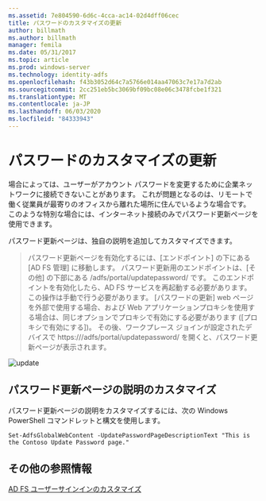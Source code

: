 ```yaml
---
ms.assetid: 7e804590-6d6c-4cca-ac14-02d4dff06cec
title: パスワードのカスタマイズの更新
author: billmath
ms.author: billmath
manager: femila
ms.date: 05/31/2017
ms.topic: article
ms.prod: windows-server
ms.technology: identity-adfs
ms.openlocfilehash: f43b3052d64c7a5766e014aa47063c7e17a7d2ab
ms.sourcegitcommit: 2cc251eb5bc3069bf09bc08e06c3478fcbe1f321
ms.translationtype: MT
ms.contentlocale: ja-JP
ms.lasthandoff: 06/03/2020
ms.locfileid: "84333943"
---
```

# <a name="update-password-customization"></a>パスワードのカスタマイズの更新 


場合によっては、ユーザーがアカウント パスワードを変更するために企業ネットワークに接続できないことがあります。 これが問題となるのは、リモートで働く従業員が最寄りのオフィスから離れた場所に住んでいるような場合です。 このような特別な場合には、インターネット接続のみでパスワード更新ページを使用できます。  
  
パスワード更新ページは、独自の説明を追加してカスタマイズできます。  
  
> パスワード更新ページを有効化するには、[エンドポイント] の下にある [AD FS 管理] に移動します。 パスワード更新用のエンドポイントは、[その他] の下部にある /adfs/portal/updatepassword/ です。 このエンドポイントを有効化したら、AD FS サービスを再起動する必要があります。 この操作は手動で行う必要があります。 [パスワードの更新] web ページを外部で使用する場合、および Web アプリケーションプロキシを使用する場合は、同じオプションでプロキシで有効にする必要があります ([プロキシで有効にする])。 その後、ワークプレース ジョインが設定されたデバイスで https://<fqdn>/adfs/portal/updatepassword/ を開くと、パスワード更新ページが表示されます。  
  
![update](media/AD-FS-user-sign-in-customization/ADFS_Blue_Custom5.png)  
  
## <a name="customize-the-update-password-page-description"></a>パスワード更新ページの説明のカスタマイズ  
パスワード更新ページの説明をカスタマイズするには、次の Windows PowerShell コマンドレットと構文を使用します。  
  

    Set-AdfsGlobalWebContent -UpdatePasswordPageDescriptionText "This is the Contoso Update Password page."  

## <a name="additional-references"></a>その他の参照情報 
[AD FS ユーザーサインインのカスタマイズ](AD-FS-user-sign-in-customization.md)  
